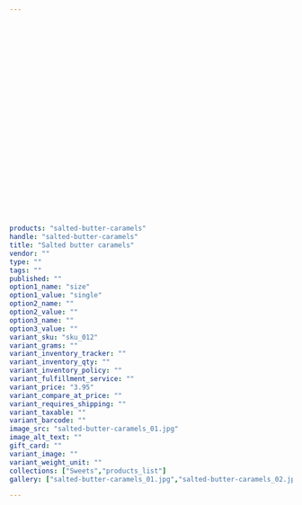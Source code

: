 ```yaml
---
 

 

 

 

 

 

 

 

 

 

 

 

 

products: "salted-butter-caramels"
handle: "salted-butter-caramels"
title: "Salted butter caramels"
vendor: ""
type: ""
tags: ""
published: ""
option1_name: "size"
option1_value: "single"
option2_name: ""
option2_value: ""
option3_name: ""
option3_value: ""
variant_sku: "sku_012"
variant_grams: ""
variant_inventory_tracker: ""
variant_inventory_qty: ""
variant_inventory_policy: ""
variant_fulfillment_service: ""
variant_price: "3.95"
variant_compare_at_price: ""
variant_requires_shipping: ""
variant_taxable: ""
variant_barcode: ""
image_src: "salted-butter-caramels_01.jpg"
image_alt_text: ""
gift_card: ""
variant_image: ""
variant_weight_unit: ""
collections: ["Sweets","products_list"]
gallery: ["salted-butter-caramels_01.jpg","salted-butter-caramels_02.jpg"]

---
```





 

 

 

 

 

 

 

 

 

 

 

 

 

 

 

 

 

 

 

 

 

 

 

 

 

 

 

 

 

 

 

 

 

 

 

